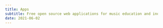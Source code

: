 ```yaml
---
title: Apps
subtitle: Free open source web applications for music education and independent research
date: 2021-06-02
---
```

